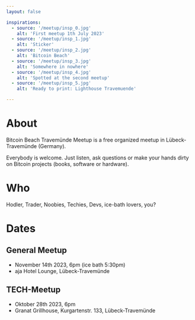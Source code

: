 ```yaml
---
layout: false

inspirations:
  - source: '/meetup/insp_0.jpg'
    alt: 'First meetup 1th July 2023'
  - source: '/meetup/insp_1.jpg'
    alt: 'Sticker'
  - source: '/meetup/insp_2.jpg'
    alt: 'Bitcoin Beach'
  - source: '/meetup/insp_3.jpg'
    alt: 'Somewhere in nowhere'
  - source: '/meetup/insp_4.jpg'
    alt: 'Spotted at the second meetup'
  - source: '/meetup/insp_5.jpg'
    alt: 'Ready to print: Lighthouse Travemuende'

---
```


# About

Bitcoin Beach Travemünde Meetup is a free organized meetup in Lübeck-Travemünde (Germany). 

Everybody is welcome. Just listen, ask questions or make your hands dirty on Bitcoin projects (books, software or hardware).

# Who

Hodler, Trader, Noobies, Techies, Devs, ice-bath lovers, you?

# Dates

## General Meetup

- November 14th 2023, 6pm (ice bath 5:30pm)
- aja Hotel Lounge, Lübeck-Travemünde

## TECH-Meetup

- Oktober 28th 2023, 6pm
- Granat Grillhouse, Kurgartenstr. 133, Lübeck-Travemünde
